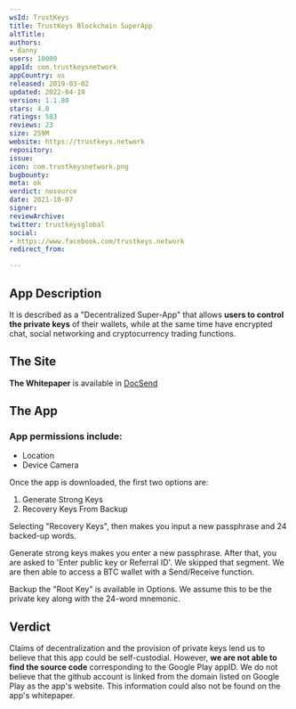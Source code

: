 ```yaml
---
wsId: TrustKeys
title: TrustKeys Blockchain SuperApp
altTitle: 
authors:
- danny
users: 10000
appId: com.trustkeysnetwork
appCountry: us
released: 2019-03-02
updated: 2022-04-19
version: 1.1.80
stars: 4.8
ratings: 583
reviews: 23
size: 259M
website: https://trustkeys.network
repository: 
issue: 
icon: com.trustkeysnetwork.png
bugbounty: 
meta: ok
verdict: nosource
date: 2021-10-07
signer: 
reviewArchive: 
twitter: trustkeysglobal
social:
- https://www.facebook.com/trustkeys.network
redirect_from: 

---
```


## App Description

It is described as a "Decentralized Super-App" that allows **users to control the private keys** of their wallets, while at the same time have encrypted chat, social networking  and cryptocurrency trading functions.

## The Site

**The Whitepaper** is available in [DocSend](https://docsend.com/view/qe5zhxggaju3vs8x)

## The App

### App permissions include:

- Location
- Device Camera

Once the app is downloaded, the first two options are: 

1. Generate Strong Keys
2. Recovery Keys From Backup

Selecting "Recovery Keys", then makes you input a new passphrase and 24 backed-up words.

Generate strong keys makes you enter a new passphrase. After that, you are asked to 'Enter public key or Referral ID'. We skipped that segment. We are then able to access a BTC wallet with a Send/Receive function. 

Backup the "Root Key" is available in Options. We assume this to be the private key along with the 24-word mnemonic. 

## Verdict

Claims of decentralization and the provision of private keys lend us to believe that this app could be self-custodial. However, **we are not able to find the source code** corresponding to the Google Play appID. We do not believe that the github account is linked from the domain listed on Google Play as the app's website. This information could also not be found on the app's whitepaper. 



